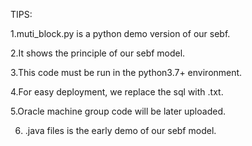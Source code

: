 TIPS:

1.muti_block.py is a python demo version of our sebf.

2.It shows the principle of our sebf model. 

3.This code must be run in the python3.7+ environment. 

4.For easy deployment, we replace the sql with .txt.

5.Oracle machine group code will be later uploaded.

6. .java files is the early demo of our sebf model.
